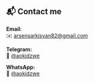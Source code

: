 
## 📬 Contact me

**Email:**  
✉️ [arsensarkisyan82@gmail.com](mailto:arsensarkisyan82@gmail.com)

**Telegram:**  
💬 [@aokidzwe](https://t.me/aokidzwe)

**WhatsApp:**  
💬 [@aokidzwe](https://wa.me/qr/44W2FQ6EXFNGL1)

